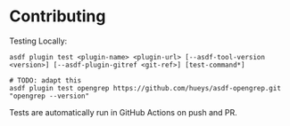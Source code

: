 # Contributing

Testing Locally:

```shell
asdf plugin test <plugin-name> <plugin-url> [--asdf-tool-version <version>] [--asdf-plugin-gitref <git-ref>] [test-command*]

# TODO: adapt this
asdf plugin test opengrep https://github.com/hueys/asdf-opengrep.git "opengrep --version"
```

Tests are automatically run in GitHub Actions on push and PR.
